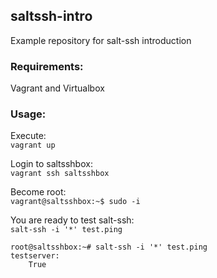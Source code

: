 ## saltssh-intro
Example repository for salt-ssh introduction  

### Requirements:
Vagrant and Virtualbox  

### Usage:
Execute:  
`vagrant up`  

Login to saltsshbox:  
`vagrant ssh saltsshbox`  

Become root:  
`vagrant@saltsshbox:~$ sudo -i`

You are ready to test salt-ssh:   
`salt-ssh -i '*' test.ping`

```
root@saltsshbox:~# salt-ssh -i '*' test.ping
testserver:
    True
```

